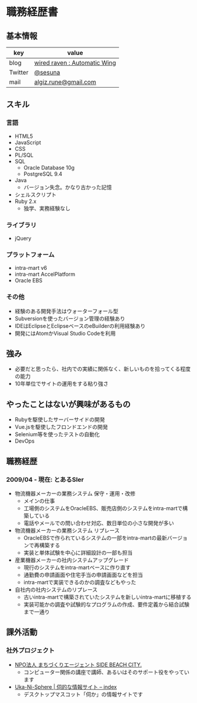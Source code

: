 # 職務経歴書

## 基本情報

| key     | value                                                        |
|---------|--------------------------------------------------------------|
| blog    | [wired raven : Automatic Wing](https://blog.electricsea.io/) |
| Twitter | [@sesuna](https://twitter.com/sesuna/)                       |
| mail    | [algiz.rune@gmail.com](algiz.rune@gmail.com)                 |

## スキル

### 言語

- HTML5
- JavaScript
- CSS
- PL/SQL
- SQL
  - Oracle Database 10g
  - PostgreSQL 9.4
- Java
  - バージョン失念。かなり古かった記憶
- シェルスクリプト
- Ruby 2.x
  - 独学、実務経験なし

### ライブラリ

- jQuery

### プラットフォーム

- intra-mart v6
- intra-mart AccelPlatform
- Oracle EBS

### その他

- 経験のある開発手法はウォーターフォール型
- Subversionを使ったバージョン管理の経験あり
- IDEはEclipseとEclipseベースのeBuilderの利用経験あり
- 開発にはAtomかVisual Studio Codeを利用

## 強み

- 必要だと思ったら、社内での実績に関係なく、新しいものを拾ってくる程度の能力
- 10年単位でサイトの運用をする粘り強さ

## やったことはないが興味があるもの

- Rubyを駆使したサーバーサイドの開発
- Vue.jsを駆使したフロンドエンドの開発
- Selenium等を使ったテストの自動化
- DevOps

## 職務経歴

### 2009/04 - 現在: とあるSIer

- 物流機器メーカーの業務システム 保守・運用・改修
  - メインの仕事
  - 工場側のシステムをOracleEBS、販売店側のシステムをintra-martで構築している
  - 電話やメールでの問い合わせ対応、数日単位の小さな開発が多い
- 物流機器メーカーの業務システム リプレース
  - OracleEBSで作られているシステムの一部をintra-martの最新バージョンで再構築する
  - 実装と単体試験を中心に詳細設計の一部も担当
- 産業機器メーカーの社内システムアップグレード
  - 現行のシステムをintra-martベースに作り直す
  - 通勤費の申請画面や住宅手当の申請画面などを担当
  - intra-martで実装できるのかの調査などもやった
- 自社内の社内システムのリプレース
  - 古いintra-martで構築されていたシステムを新しいintra-martに移植する
  - 実装可能かの調査や試験的なプログラムの作成、要件定義から結合試験まで一通り

## 課外活動

### 社外プロジェクト

- [NPO法人 まちづくりエージェント SIDE BEACH CITY\.](https://sbc.yokohama/)
  - コンピューター関係の講座で講師、あるいはそのサポート役をやっています
- [Uka\-Ni\-Sphere \| 伺的な情報サイト – index](https://ghost-info.net/)
  - デスクトップマスコット「伺か」の情報サイトです